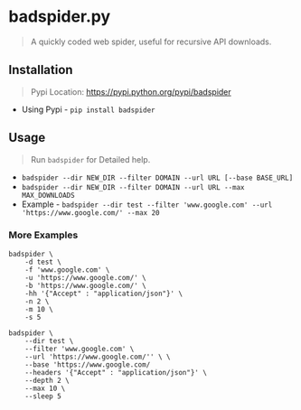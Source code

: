 # badspider.py

> A quickly coded web spider, useful for recursive API downloads.

## Installation

> Pypi Location: https://pypi.python.org/pypi/badspider

- Using Pypi - `pip install badspider`

## Usage

> Run `badspider` for Detailed help.

- `badspider --dir NEW_DIR --filter DOMAIN --url URL [--base BASE_URL]`
- `badspider --dir NEW_DIR --filter DOMAIN --url URL --max MAX_DOWNLOADS`
- Example - `badspider --dir test --filter 'www.google.com' --url 'https://www.google.com/' --max 20`

### More Examples

```
badspider \
	-d test \
	-f 'www.google.com' \
	-u 'https://www.google.com/' \
    -b 'https://www.google.com/' \
	-hh '{"Accept" : "application/json"}' \
	-n 2 \
    -m 10 \
    -s 5
```
```
badspider \
	--dir test \
	--filter 'www.google.com' \
	--url 'https://www.google.com/'' \ \
    --base 'https://www.google.com/
	--headers '{"Accept" : "application/json"}' \
	--depth 2 \
    --max 10 \
    --sleep 5

```
